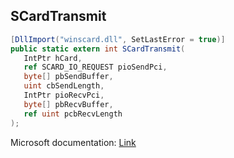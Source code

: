 ## SCardTransmit

```csharp
[DllImport("winscard.dll", SetLastError = true)]
public static extern int SCardTransmit(
   IntPtr hCard,
   ref SCARD_IO_REQUEST pioSendPci,
   byte[] pbSendBuffer,
   uint cbSendLength,
   IntPtr pioRecvPci,
   byte[] pbRecvBuffer,
   ref uint pcbRecvLength
);
```

Microsoft documentation: [Link](https://docs.microsoft.com/en-us/windows/win32/api/winscard/nf-winscard-scardtransmit)
